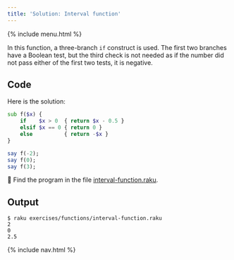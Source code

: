 ```yaml
---
title: 'Solution: Interval function'
---
```


{% include menu.html %}

In this function, a three-branch `if` construct is used. The first two branches have a Boolean test, but the third check is not needed as if the number did not pass either of the first two tests, it is negative.

## Code

Here is the solution:

```raku
sub f($x) {
    if    $x > 0  { return $x - 0.5 }
    elsif $x == 0 { return 0 }
    else          { return -$x }
}

say f(-2);
say f(0);
say f(3);
```

🦋 Find the program in the file [interval-function.raku](https://github.com/ash/raku-course/blob/master/exercises/functions/interval-function.raku).

## Output

```console
$ raku exercises/functions/interval-function.raku
2
0
2.5
```

{% include nav.html %}
